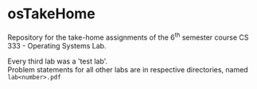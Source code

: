 # osTakeHome

Repository for the take-home assignments of the 6<sup>th</sup> semester course CS 333 - Operating Systems Lab.  

Every third lab was a 'test lab'.  
Problem statements for all other labs are in respective directories, named `lab<number>.pdf`
